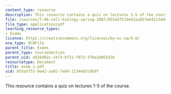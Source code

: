 ```yaml
---
content_type: resource
description: This resource contains a quiz on lectures 1-5 of the course.
file: /courses/7-06-cell-biology-spring-2007/855a5f519e42aa927e6421344d2c8b9f_exam_1.pdf
file_type: application/pdf
learning_resource_types:
- Exams
license: https://creativecommons.org/licenses/by-nc-sa/4.0/
ocw_type: OCWFile
parent_title: Exams
parent_type: CourseSection
parent_uid: dd16d02c-cb73-bf21-f872-378a1d052d2b
resourcetype: Document
title: exam_1.pdf
uid: 855a5f51-9e42-aa92-7e64-21344d2c8b9f
---
```

This resource contains a quiz on lectures 1-5 of the course.